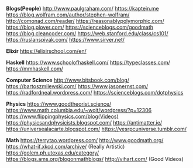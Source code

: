 __Blogs(People)__
http://www.paulgraham.com/
https://kaptein.me
https://blog.wolfram.com/author/stephen-wolfram/
http://comonad.com/reader/
https://reasonablypolymorphic.com/
https://blog.plover.com/
https://scienceblogs.com/goodmath
https://blog.cleancoder.com/
https://web.stanford.edu/class/cs101/
https://ruslanspivak.com/
https://www.sirver.net/


__Elixir__
https://elixirschool.com/en/

__Haskell__
https://www.schoolofhaskell.com/
https://typeclasses.com/
https://mmhaskell.com/

__Computer Science__
http://www.bitsbook.com/blog/
https://bartoszmilewski.com/
https://www.jasonernst.com/
https://radfordneal.wordpress.com/
https://scienceblogs.com/dotphysics

__Physics__
https://www.goodtheorist.science/
https://www.math.columbia.edu/~woit/wordpress/?p=12306
https://www.flippingphysics.com/blog(Videos)
https://physicsandphysicists.blogspot.com/
https://antimatter.ie/
https://universealacarte.blogspot.com/
https://yesrpcuniverse.tumblr.com/


__Math__
https://terrytao.wordpress.com/
http://www.goodmath.org/
https://what-if.xkcd.com/archive/ (Really Artistic)
https://golem.ph.utexas.edu/category/
https://blogs.ams.org/blogonmathblogs/
http://vihart.com/ (Good Videos)
